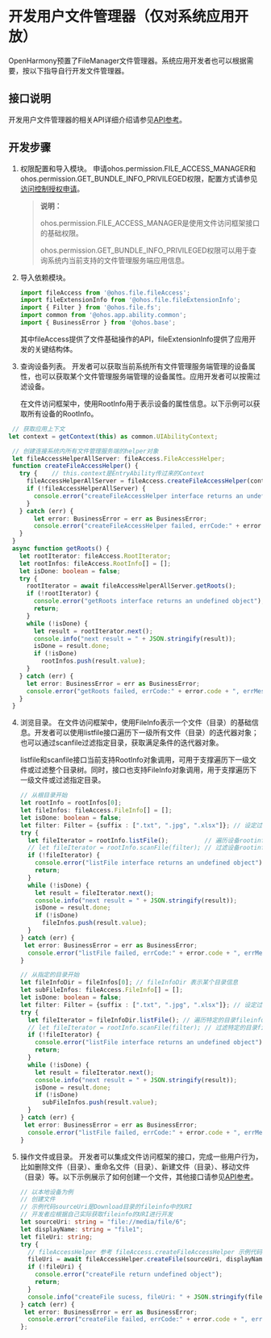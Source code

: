 # 开发用户文件管理器（仅对系统应用开放）

OpenHarmony预置了FileManager文件管理器。系统应用开发者也可以根据需要，按以下指导自行开发文件管理器。

## 接口说明

开发用户文件管理器的相关API详细介绍请参见[API参考](../reference/apis/js-apis-fileAccess.md)。

## 开发步骤

1. 权限配置和导入模块。
   申请ohos.permission.FILE_ACCESS_MANAGER和ohos.permission.GET_BUNDLE_INFO_PRIVILEGED权限，配置方式请参见[访问控制授权申请](../security/accesstoken-guidelines.md)。

   > **说明：**
   >
   > ohos.permission.FILE_ACCESS_MANAGER是使用文件访问框架接口的基础权限。
   >
   > ohos.permission.GET_BUNDLE_INFO_PRIVILEGED权限可以用于查询系统内当前支持的文件管理服务端应用信息。

2. 导入依赖模块。

   ```ts
   import fileAccess from '@ohos.file.fileAccess';
   import fileExtensionInfo from '@ohos.file.fileExtensionInfo';
   import { Filter } from '@ohos.file.fs';
   import common from '@ohos.app.ability.common';
   import { BusinessError } from '@ohos.base';
   ```

   其中fileAccess提供了文件基础操作的API，fileExtensionInfo提供了应用开发的关键结构体。

3. 查询设备列表。
   开发者可以获取当前系统所有文件管理服务端管理的设备属性，也可以获取某个文件管理服务端管理的设备属性。应用开发者可以按需过滤设备。

   在文件访问框架中，使用RootInfo用于表示设备的属性信息。以下示例可以获取所有设备的RootInfo。

  ```ts
   // 获取应用上下文
  let context = getContext(this) as common.UIAbilityContext;

   // 创建连接系统内所有文件管理服务端的helper对象
   let fileAccessHelperAllServer: fileAccess.FileAccessHelper;
   function createFileAccessHelper() {
     try {    // this.context是EntryAbility传过来的Context
       fileAccessHelperAllServer = fileAccess.createFileAccessHelper(context);
       if (!fileAccessHelperAllServer) {
         console.error("createFileAccessHelper interface returns an undefined object");
       }
     } catch (err) {
         let error: BusinessError = err as BusinessError;
         console.error("createFileAccessHelper failed, errCode:" + error.code + ", errMessage:" + error.message);
     }
   }
   async function getRoots() {
     let rootIterator: fileAccess.RootIterator;
     let rootInfos: fileAccess.RootInfo[] = [];
     let isDone: boolean = false;
     try {
       rootIterator = await fileAccessHelperAllServer.getRoots();
       if (!rootIterator) {
         console.error("getRoots interface returns an undefined object");
         return;
       }
       while (!isDone) {
         let result = rootIterator.next();
         console.info("next result = " + JSON.stringify(result));
         isDone = result.done;
         if (!isDone)
           rootInfos.push(result.value);
       }
     } catch (err) {
       let error: BusinessError = err as BusinessError;
       console.error("getRoots failed, errCode:" + error.code + ", errMessage:" + error.message);
     }
   }
  ```

4. 浏览目录。
   在文件访问框架中，使用FileInfo表示一个文件（目录）的基础信息。开发者可以使用listfile接口遍历下一级所有文件（目录）的迭代器对象；也可以通过scanfile过滤指定目录，获取满足条件的迭代器对象。

    listfile和scanfile接口当前支持RootInfo对象调用，可用于支撑遍历下一级文件或过滤整个目录树。同时，接口也支持FileInfo对象调用，用于支撑遍历下一级文件或过滤指定目录。

   ```ts
   // 从根目录开始
   let rootInfo = rootInfos[0];
   let fileInfos: fileAccess.FileInfo[] = [];
   let isDone: boolean = false;
   let filter: Filter = {suffix : [".txt", ".jpg", ".xlsx"]}; // 设定过滤条件
   try {  
     let fileIterator = rootInfo.listFile();          // 遍历设备rootinfos[0]的根目录，返回迭代器对象
     // let fileIterator = rootInfo.scanFile(filter); // 过滤设备rootinfos[0]满足指定条件的文件信息，返回迭代对象
     if (!fileIterator) {
       console.error("listFile interface returns an undefined object");
       return;  
     }
     while (!isDone) {
       let result = fileIterator.next();
       console.info("next result = " + JSON.stringify(result));
       isDone = result.done;
       if (!isDone)
         fileInfos.push(result.value);
     }
   } catch (err) {
    let error: BusinessError = err as BusinessError;
     console.error("listFile failed, errCode:" + error.code + ", errMessage:" + error.message);
   }
   
   // 从指定的目录开始
   let fileInfoDir = fileInfos[0]; // fileInfoDir 表示某个目录信息
   let subFileInfos: fileAccess.FileInfo[] = [];
   let isDone: boolean = false;
   let filter: Filter = {suffix : [".txt", ".jpg", ".xlsx"]}; // 设定过滤条件
   try {
     let fileIterator = fileInfoDir.listFile(); // 遍历特定的目录fileinfo，返回迭代器对象
     // let fileIterator = rootInfo.scanFile(filter); // 过滤特定的目录fileinfo，返回迭代器对象
     if (!fileIterator) {
       console.error("listFile interface returns an undefined object");
       return;
     }
     while (!isDone) {
       let result = fileIterator.next();
       console.info("next result = " + JSON.stringify(result));
       isDone = result.done;
       if (!isDone)
         subFileInfos.push(result.value);
     }
   } catch (err) {
    let error: BusinessError = err as BusinessError;
     console.error("listFile failed, errCode:" + error.code + ", errMessage:" + error.message);
   }
   ```

5. 操作文件或目录。
   开发者可以集成文件访问框架的接口，完成一些用户行为，比如删除文件（目录）、重命名文件（目录）、新建文件（目录）、移动文件（目录）等。以下示例展示了如何创建一个文件，其他接口请参见[API参考](../reference/apis/js-apis-fileAccess.md)。

   ```ts
   // 以本地设备为例
   // 创建文件
   // 示例代码sourceUri是Download目录的fileinfo中的URI
   // 开发者应根据自己实际获取fileinfo的URI进行开发
   let sourceUri: string = "file://media/file/6";
   let displayName: string = "file1";
   let fileUri: string;
   try {
     // fileAccessHelper 参考 fileAccess.createFileAccessHelper 示例代码获取
     fileUri = await fileAccessHelper.createFile(sourceUri, displayName);
     if (!fileUri) {
       console.error("createFile return undefined object");
       return;
     }
     console.info("createFile sucess, fileUri: " + JSON.stringify(fileUri));
   } catch (err) {
    let error: BusinessError = err as BusinessError;
     console.error("createFile failed, errCode:" + error.code + ", errMessage:" + error.message);
   };
   ```
